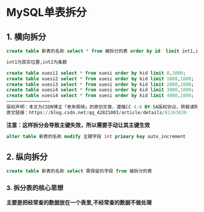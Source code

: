# MySQL单表拆分

## 1. 横向拆分

```sql
create table 新表的名称 select * from 被拆分的表 order by id  limit int1,int2

int1为其实位置,int2为条数

create table xuesi1 select * from xuesi order by kid limit 0,1000;
create table xuesi2 select * from xuesi order by kid limit 1000,1000;
create table xuesi3 select * from xuesi order by kid limit 2000,1000;
create table xuesi4 select * from xuesi order by kid limit 3000,1000;
create table xuesi4 select * from xuesi order by kid limit 4000,1000;
————————————————
版权声明：本文为CSDN博主「老朱佩琦」的原创文章，遵循CC 4.0 BY-SA版权协议，转载请附上原文出处链接及本声明。
原文链接：https://blog.csdn.net/qq_42821003/article/details/81263630
```

**注意：这样拆分会导致主键失效，所以需要手动让其主键生效**

```sql
alter table 新表的名称 modify 主键字段 int primary key auto_increment
```



## 2. 纵向拆分

```sql
create table 新表的名称 select 需保留的字段 from 被拆分的表
```

### 3. 拆分表的核心思想

**主要是把经常查的数据放在一个表里,不经常查的数据不做处理**